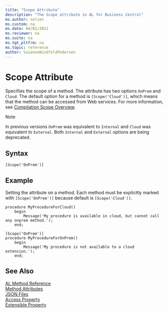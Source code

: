 ```yaml
---
title: "Scope Attribute"
description: "The Scope attribute in AL for Business Central"
ms.author: solsen
ms.custom: na
ms.date: 04/01/2021
ms.reviewer: na
ms.suite: na
ms.tgt_pltfrm: na
ms.topic: reference
author: SusanneWindfeldPedersen
---
```


# Scope Attribute

Specifies the scope of a method. The attribute has two options `OnPrem` and `Cloud`. The default option for a method is `[Scope('Cloud')]`, which means that the method can be accessed from Web services. For more information, see [Compilation Scope Overview](../devenv-compilation-scope-overview.md).

> [!NOTE]  
> In previous versions `OnPrem` was equivalent to `Internal` and `Cloud` was equivalent to `External`. Both `Internal` and `External` options are being deprecated.

## Syntax

```AL
[Scope('OnPrem')]
```
  
## Example

Setting the attribute on a method. Each method must be explicitly marked with `[Scope('OnPrem')]` because default is `[Scope('Cloud')]`.

```AL
procedure MyProcedureForCloud()
    begin
        Message('My procedure is available in cloud, but cannot call any onprem method.');
    end;

[Scope('OnPrem')]
procedure MyProcedureForOnPrem()
    begin
        Message('My procedure is not available to a cloud extension.');
    end;

```
  
## See Also

[AL Method Reference](../methods-auto/library.md)  
[Method Attributes](devenv-method-attributes.md)  
[JSON Files](../devenv-json-files.md)  
[Access Property](../properties/devenv-access-property.md)  
[Extensible Property](../properties/devenv-extensible-property.md)

